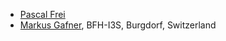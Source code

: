 - [Pascal Frei](mailto:paescu.frei@gmail.com)
- [Markus Gafner](mailto:markus.gafner@bfh.ch), BFH-I3S, Burgdorf, Switzerland